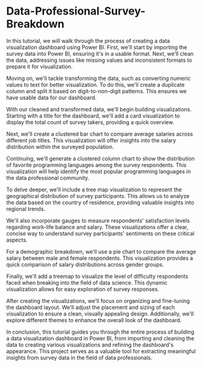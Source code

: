 # Data-Professional-Survey-Breakdown

In this tutorial, we will walk through the process of creating a data visualization dashboard using Power BI. First, we'll start by importing the survey data into Power BI, ensuring it's in a usable format. Next, we'll clean the data, addressing issues like missing values and inconsistent formats to prepare it for visualization.

Moving on, we'll tackle transforming the data, such as converting numeric values to text for better visualization. To do this, we'll create a duplicate column and split it based on digit-to-non-digit patterns. This ensures we have usable data for our dashboard.

With our cleaned and transformed data, we'll begin building visualizations. Starting with a title for the dashboard, we'll add a card visualization to display the total count of survey takers, providing a quick overview.

Next, we'll create a clustered bar chart to compare average salaries across different job titles. This visualization will offer insights into the salary distribution within the surveyed population.

Continuing, we'll generate a clustered column chart to show the distribution of favorite programming languages among the survey respondents. This visualization will help identify the most popular programming languages in the data professional community.

To delve deeper, we'll include a tree map visualization to represent the geographical distribution of survey participants. This allows us to analyze the data based on the country of residence, providing valuable insights into regional trends.

We'll also incorporate gauges to measure respondents' satisfaction levels regarding work-life balance and salary. These visualizations offer a clear, concise way to understand survey participants' sentiments on these critical aspects.

For a demographic breakdown, we'll use a pie chart to compare the average salary between male and female respondents. This visualization provides a quick comparison of salary distributions across gender groups.

Finally, we'll add a treemap to visualize the level of difficulty respondents faced when breaking into the field of data science. This dynamic visualization allows for easy exploration of survey responses.

After creating the visualizations, we'll focus on organizing and fine-tuning the dashboard layout. We'll adjust the placement and sizing of each visualization to ensure a clean, visually appealing design. Additionally, we'll explore different themes to enhance the overall look of the dashboard.

In conclusion, this tutorial guides you through the entire process of building a data visualization dashboard in Power BI, from importing and cleaning the data to creating various visualizations and refining the dashboard's appearance. This project serves as a valuable tool for extracting meaningful insights from survey data in the field of data professionals.
